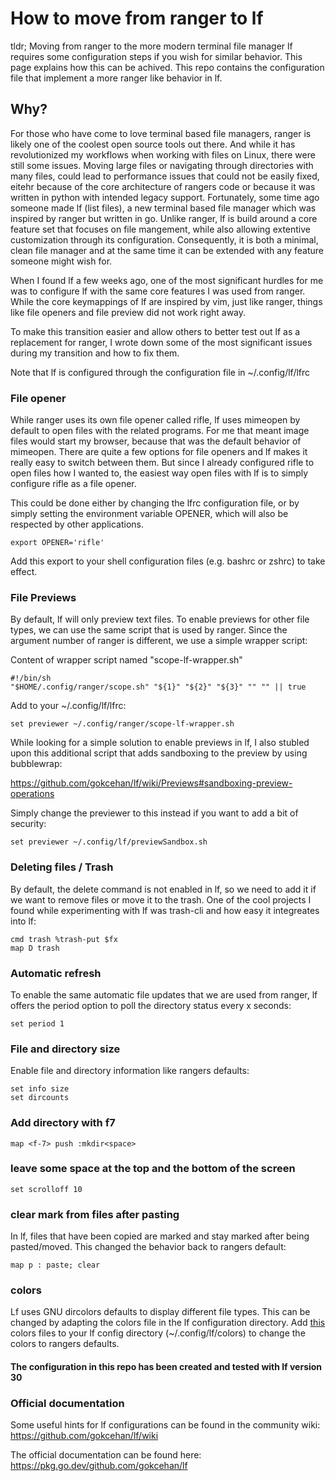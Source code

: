 # How to move from ranger to lf

tldr;
Moving from ranger to the more modern terminal file manager lf requires some configuration steps if you wish for similar behavior. This page explains how this can be achived. This repo contains the configuration file that implement a more ranger like behavior in lf. 


## Why? ##

For those who have come to love terminal based file managers, ranger is likely one of the coolest open source tools out there. And while it has revolutionized my workflows when working with files on Linux, there were still some issues. Moving large files or navigating through directories with many files, could lead to performance issues that could not be easily fixed, eitehr because of the core architecture of rangers code or because it was written in python with intended legacy support. Fortunately, some time ago someone made lf (list files), a new terminal based file manager which was inspired by ranger but written in go. Unlike ranger, lf is build around a core feature set that focuses on file mangement, while also allowing extentive customization through its configuration. Consequently, it is both a minimal, clean file manager and at the same time it can be extended with any feature someone might wish for.

When I found lf a few weeks ago, one of the most significant hurdles for me was to configure lf with the same core features I was used from ranger. While the core keymappings of lf are inspired by vim, just like ranger, things like file openers and file preview did not work right away.

To make this transition easier and allow others to better test out lf as a replacement for ranger, I wrote down some of the most significant issues during my transition and how to fix them.


Note that lf is configured through the configuration file in ~/.config/lf/lfrc

### File opener ###

While ranger uses its own file opener called rifle, lf uses mimeopen by default to open files with the related programs. For me that meant image files would start my browser, because that was the default behavior of mimeopen. There are quite a few options for file openers and lf makes it really easy to switch between them. But since I already configured rifle to open files how I wanted to, the easiest way open files with lf is to simply configure rifle as a file opener.

This could be done either by changing the lfrc configuration file, or by simply setting the environment variable OPENER, which will also be respected by other applications.

	export OPENER='rifle'

Add this export to your shell configuration files (e.g. bashrc or zshrc) to take effect.

### File Previews ###

By default, lf will only preview text files. To enable previews for other file types, we can use the same script that is used by ranger. Since the argument number of ranger is different, we use a simple wrapper script:

Content of wrapper script named "scope-lf-wrapper.sh" 

    #!/bin/sh
    "$HOME/.config/ranger/scope.sh" "${1}" "${2}" "${3}" "" "" || true


Add to your ~/.config/lf/lfrc:
 
	set previewer ~/.config/ranger/scope-lf-wrapper.sh
	

While looking for a simple solution to enable previews in lf, I also stubled upon this additional script that adds sandboxing to the preview by using bubblewrap:

https://github.com/gokcehan/lf/wiki/Previews#sandboxing-preview-operations

Simply change the previewer to this instead if you want to add a bit of security:

	set previewer ~/.config/lf/previewSandbox.sh
	

### Deleting files / Trash ###

By default, the delete command is not enabled in lf, so we need to add it if we want to remove files or move it to the trash. One of the cool projects I found while experimenting with lf was trash-cli and how easy it integreates into lf:


	cmd trash %trash-put $fx
	map D trash


### Automatic refresh ###

To enable the same automatic file updates that we are used from ranger, lf offers the period option to poll the directory status every x seconds:


	set period 1

### File and directory size

Enable file and directory information like rangers defaults:

	set info size
	set dircounts
	

### Add directory with f7 ###

	map <f-7> push :mkdir<space>


### leave some space at the top and the bottom of the screen ###
	set scrolloff 10


### clear mark from files after pasting ###

In lf, files that have been copied are marked and stay marked after being pasted/moved. This changed the behavior back to rangers default:

	map p : paste; clear
	


### colors ###

Lf uses GNU dircolors defaults to display different file types. This can be changed by adapting the colors file in the lf configuration directory.
Add [this](https://github.com/grebeard/lf-howto/blob/main/lfrc/colors) colors files to your lf config directory (~/.config/lf/colors) to change the colors to rangers defaults.

#### The configuration in this repo has been created and tested with lf version 30


### Official documentation ###

Some useful hints for lf configurations can be found in the community wiki: https://github.com/gokcehan/lf/wiki

The official documentation can be found here: https://pkg.go.dev/github.com/gokcehan/lf
